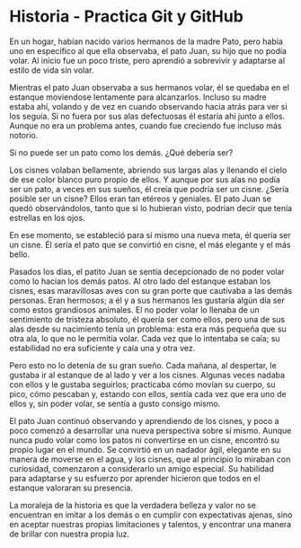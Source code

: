 # Historia - Practica Git y GitHub
En un hogar, habían nacido varios hermanos de la madre Pato, pero había uno en específico al que ella observaba, el pato Juan, su hijo que no podía volar. Al inicio fue un poco triste, pero aprendió a sobrevivir y adaptarse al estilo de vida sin volar. 

Mientras el pato Juan observaba a sus hermanos volar, él se quedaba en el estanque moviendose lentamente para alcanzarlos. Incluso su madre estaba ahí, volando y de vez en cuando observando hacia atrás para ver si los seguía. Si no fuera por sus alas defectuosas él estaría ahí junto a ellos. Aunque no era un problema antes, cuando fue creciendo fue incluso más notorio. 

Si no puede ser un pato como los demás. ¿Qué debería ser? 

Los cisnes volaban bellamente, abriendo sus largas alas y llenando el cielo de ese color blanco puro propio de ellos. Y aunque por sus alas no podía ser un pato, a veces en sus sueños, él creía que podría ser un cisne. ¿Sería posible ser un cisne? Ellos eran tan etéreos y geniales. El pato Juan se quedó observándolos, tanto que si lo hubieran visto, podrían decir que tenía estrellas en los ojos.

En ese momento, se estableció para sí mismo una nueva meta, él quería ser un cisne. Él sería el pato que se convirtió en cisne, el más elegante y el más bello.

Pasados los días, el patito Juan se sentía decepcionado de no poder volar como lo hacían los demás patos. Al otro lado del estanque estaban los cisnes, esas maravillosas aves con su gran porte que cautivaba a las demás personas. Eran hermosos; a él y a sus hermanos les gustaría algún día ser como estos grandiosos animales. El no poder volar lo llenaba de un sentimiento de tristeza absoluto, él quería ser como ellos, pero una de sus alas desde su nacimiento tenía un problema: esta era más pequeña que su otra ala, lo que no le permitía volar. Cada vez que lo intentaba se caía; su estabilidad no era suficiente y caía una y otra vez.

Pero esto no lo detenía de su gran sueño. Cada mañana, al despertar, le gustaba ir al estanque de al lado y ver a los cisnes. Algunas veces nadaba con ellos y le gustaba seguirlos; practicaba cómo movían su cuerpo, su pico, cómo pescaban y, estando con ellos, sentía cada vez que era uno de ellos y, sin poder volar, se sentía a gusto consigo mismo.

El pato Juan continuó observando y aprendiendo de los cisnes, y poco a poco comenzó a desarrollar una nueva perspectiva sobre sí mismo. Aunque nunca pudo volar como los patos ni convertirse en un cisne, encontró su propio lugar en el mundo. Se convirtió en un nadador ágil, elegante en su manera de moverse en el agua, y los cisnes, que al principio lo miraban con curiosidad, comenzaron a considerarlo un amigo especial. Su habilidad para adaptarse y su esfuerzo por aprender hicieron que todos en el estanque valoraran su presencia.

La moraleja de la historia es que la verdadera belleza y valor no se encuentran en imitar a los demás o en cumplir con expectativas ajenas, sino en aceptar nuestras propias limitaciones y talentos, y encontrar una manera de brillar con nuestra propia luz.